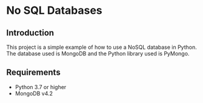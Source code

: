 # No SQL Databases

## Introduction

This project is a simple example of how to use a NoSQL database in Python. The database used is MongoDB and the Python library used is PyMongo.

## Requirements

- Python 3.7 or higher
- MongoDB v4.2
